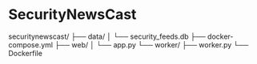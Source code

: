 # SecurityNewsCast
securitynewscast/
├── data/
│   └── security_feeds.db
├── docker-compose.yml
├── web/
│   └── app.py
└── worker/
    ├── worker.py
    └── Dockerfile
